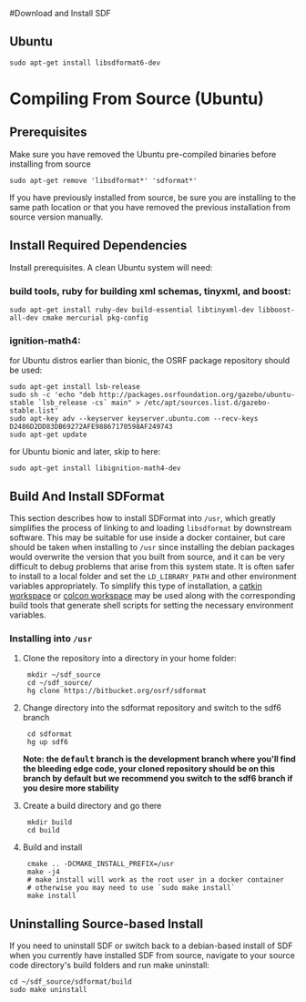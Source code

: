 #Download and Install SDF

## Ubuntu

    sudo apt-get install libsdformat6-dev

# Compiling From Source (Ubuntu)

## Prerequisites

Make sure you have removed the Ubuntu pre-compiled binaries before installing from source

    sudo apt-get remove 'libsdformat*' 'sdformat*'

If you have previously installed from source, be sure you are installing to the same path location or that you have removed the previous installation from source version manually.

## Install Required Dependencies

Install prerequisites.  A clean Ubuntu system will need:

### build tools, ruby for building xml schemas, tinyxml, and boost:

    sudo apt-get install ruby-dev build-essential libtinyxml-dev libboost-all-dev cmake mercurial pkg-config

### ignition-math4:

for Ubuntu distros earlier than bionic, the OSRF package repository should be used:

    sudo apt-get install lsb-release
    sudo sh -c 'echo "deb http://packages.osrfoundation.org/gazebo/ubuntu-stable `lsb_release -cs` main" > /etc/apt/sources.list.d/gazebo-stable.list'
    sudo apt-key adv --keyserver keyserver.ubuntu.com --recv-keys D2486D2DD83DB69272AFE98867170598AF249743
    sudo apt-get update

for Ubuntu bionic and later, skip to here:

    sudo apt-get install libignition-math4-dev

## Build And Install SDFormat

This section describes how to install SDFormat into `/usr`,
which greatly simplifies the process of linking to and loading `libsdformat`
by downstream software.
This may be suitable for use inside a docker container,
but care should be taken when installing to `/usr` since installing the
debian packages would overwrite the version that you built from source,
and it can be very difficult to debug problems that arise from this system state.
It is often safer to install to a local folder and set the `LD_LIBRARY_PATH`
and other environment variables appropriately.
To simplify this type of installation, a
[catkin workspace](http://gazebosim.org/tutorials?tut=install_from_source&cat=install#Installinacatkinworkspace)
or
[colcon workspace](https://index.ros.org/doc/ros2/Tutorials/Colcon-Tutorial/)
may be used along with the corresponding build tools that generate
shell scripts for setting the necessary environment variables.

### Installing into `/usr`

1. Clone the repository into a directory in your home folder:

        mkdir ~/sdf_source
        cd ~/sdf_source/
        hg clone https://bitbucket.org/osrf/sdformat

1. Change directory into the sdformat repository and switch to the sdf6 branch

        cd sdformat
        hg up sdf6

   **Note: the <tt>default</tt> branch is the development branch where you'll find the bleeding edge code, your cloned repository should be on this branch by default but we recommend you switch to the sdf6 branch if you desire more stability**

1. Create a build directory and go there

        mkdir build
        cd build

1. Build and install

        cmake .. -DCMAKE_INSTALL_PREFIX=/usr
        make -j4
        # make install will work as the root user in a docker container
        # otherwise you may need to use `sudo make install`
        make install

## Uninstalling Source-based Install ##

If you need to uninstall SDF or switch back to a debian-based install of SDF when you currently have installed SDF from source, navigate to your source code directory's build folders and run make uninstall:

    cd ~/sdf_source/sdformat/build
    sudo make uninstall
